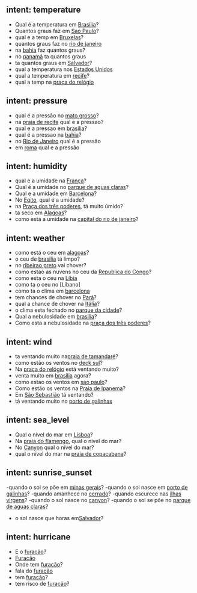 ## intent: temperature
- Qual é a temperatura em [Brasilia](locale)?
- Quantos graus faz em [Sao Paulo](locale)?
- qual e a temp em [Bruxelas](locale)?
- quantos graus faz no [rio de janeiro](locale)
- na [bahia](locale) faz quantos graus?
- no [panamá](locale) ta quantos graus
- ta quantos graus em [Salvador](locale)?
- qual a temperatura nos [Estados Unidos](locale)
- qual a temperatura em [recife](locale)?
- qual a temp na [praça do relógio](locale)

## intent: pressure
- qual é a pressão no [mato grosso](locale)?
- na [praia de recife](locale) qual e a pressao?
- qual e a pressao em [brasilia](locale)?
- qual é a pressao na [bahia](locale)?
- no [Rio de Janeiro](locale) qual é a pressão
- em [roma](locale) qual e a pressão

## intent: humidity
- qual e a umidade na [França](locale)?
- Qual é a umidade no [parque de aguas claras](locale)?
- Qual e a umidade em [Barcelona](locale)?
- No [Egito](locale), qual é a umidade?
- na [Praça dos três poderes](locale), tá muito úmido?
- ta seco em [Alagoas](locale)?
- como está a umidade na [capital do rio de janeiro](locale)?

## intent: weather
- como está o ceu em [alagoas](locale)?
- o ceu de [brasilia](locale) tá limpo?
- no [ribeirao preto](locale) vai chover?
- como estao as nuvens no ceu da [Republica do Congo](locale)?
- como esta o ceu na [Líbia](locale)
- como ta o ceu no [Líbano]
- como ta o clima em [barcelona](locale)
- tem chances de chover no [Pará](locale)?
- qual a chance de chover na [Itália](locale)?
- o clima esta fechado no [parque da cidade](locale)?
- Qual a nebulosidade em [brasilia](locale)?
- Como esta a nebulosidade na [praça dos três poderes](locale)?

## intent: wind
- ta ventando muito na[praia de tamandaré](locale)?
- como estão os ventos no [deck sul](locale)?
- Na [praça do relógio](locale) está ventando muito?
- venta muito em [brasilia](locale) agora?
- como estao os ventos em [sao paulo](locale)?
- Como estão os ventos na [Praia de Ipanema](locale)?
- Em [São Sebastião](locale) tá ventando?
- tá ventando muito no [porto de galinhas](locale)

## intent: sea_level
- Qual o nivel do mar em [Lisboa](locale)?
- Na [praia do flamengo](locale), qual o nivel do mar?
- No [Canyon](locale) qual o nível do mar?
- qual o nível do mar na [praia de copacabana](locale)?


## intent: sunrise_sunset
-quando o sol se põe em [minas gerais](locale)?
-quando o sol nasce em [porto de galinhas](locale)?
-quando amanhece no [cerrado](locale)?
-quando escurece nas [ilhas virgens](locale)?
-quando o sol nasce no [canyon](locale)?
-quando o sol se põe no [parque de aguas claras](locale)?
- o sol nasce que horas em[Salvador](locale)?

## intent: hurricane
- E o [furacão](hurricane)?
- [Furacão](hurricane)
- Onde tem [furacão](hurricane)?
- fala do [furacão](hurricane)
- tem [furacão](hurricane)?
- tem risco de [furacão](hurricane)?
